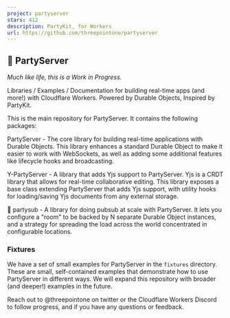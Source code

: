 ```yaml
---
project: partyserver
stars: 412
description: PartyKit, for Workers
url: https://github.com/threepointone/partyserver
---
```


🎈 PartyServer
--------------

_Much like life, this is a Work in Progress._

Libraries / Examples / Documentation for building real-time apps (and more!) with Cloudflare Workers. Powered by Durable Objects, Inspired by PartyKit.

This is the main repository for PartyServer. It contains the following packages:

PartyServer - The core library for building real-time applications with Durable Objects. This library enhances a standard Durable Object to make it easier to work with WebSockets, as well as adding some additional features like lifecycle hooks and broadcasting.

Y-PartyServer - A library that adds Yjs support to PartyServer. Yjs is a CRDT library that allows for real-time collaborative editing. This library exposes a base class extending PartyServer that adds Yjs support, with utility hooks for loading/saving Yjs documents from any external storage.

🥖 partysub - A library for doing pubsub at scale with PartyServer. It lets you configure a "room" to be backed by N separate Durable Object instances, and a strategy for spreading the load across the world concentrated in configurable locations.

### Fixtures

We have a set of small examples for PartyServer in the `fixtures` directory. These are small, self-contained examples that demonstrate how to use PartyServer in different ways. We will expand this repository with broader (and deeper!) examples in the future.

Reach out to @threepointone on twitter or the Cloudflare Workers Discord to follow progress, and if you have any questions or feedback.
